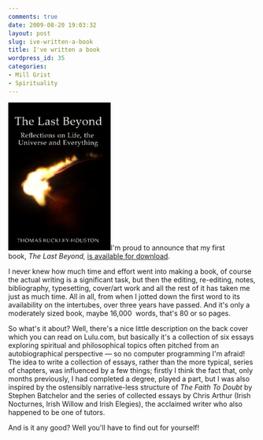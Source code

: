 ```yaml
---
comments: true
date: 2009-08-20 19:03:32
layout: post
slug: ive-written-a-book
title: I've written a book
wordpress_id: 35
categories:
- Mill Grist
- Spirituality
---
```


![tlb](/images/tlb-208x300.jpg)I'm proud to announce that my first book, _The Last Beyond,_ [is available for download](/images/the_last_beyond.pdf).

I never knew how much time and effort went into making a book, of course the actual writing is a significant task, but then the editing, re-editing, notes, bibliography, typesetting, cover/art work and all the rest of it has taken me just as much time. All in all, from when I jotted down the first word to its availability on the intertubes, over three years have passed. And it's only a moderately sized book, maybe 16,000  words, that's 80 or so pages.

So what's it about? Well, there's a nice little description on the back cover which you can read on Lulu.com, but basically it's a collection of six essays exploring spiritual and philosophical topics often pitched from an autobiographical perspective — so no computer programming I'm afraid! The idea to write a collection of essays, rather than the more typical, series of chapters, was influenced by a few things; firstly I think the fact that, only months previously, I had completed a degree, played a part, but I was also inspired by the ostensibly narrative-less structure of _The Faith To Doubt_ by Stephen Batchelor and the series of collected essays by Chris Arthur (Irish Nocturnes, Irish Willow and Irish Elegies), the acclaimed writer who also happened to be one of tutors.

And is it any good? Well you'll have to find out for yourself!
